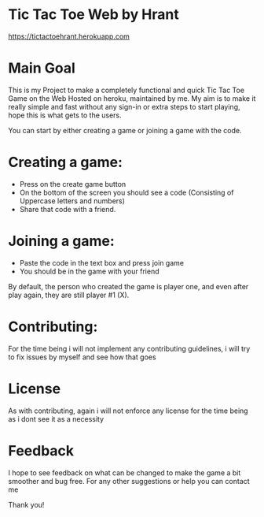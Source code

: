 # Tic Tac Toe Web by Hrant

https://tictactoehrant.herokuapp.com

# Main Goal
This is my Project to make a completely functional and quick Tic Tac Toe Game on the Web Hosted on heroku, maintained by me.
My aim is to make it really simple and fast without any sign-in or extra steps to start playing, hope this is what gets to the users.

You can start by either creating a game or joining a game with the code.
# Creating a game:
- Press on the create game button
- On the bottom of the screen you should see a code (Consisting of Uppercase letters and numbers)
- Share that code with a friend.

# Joining a game:
- Paste the code in the text box and press join game
- You should be in the game with your friend

By default, the person who created the game is player one, and even after play again, they are still player #1 (X).

# Contributing:
For the time being i will not implement any contributing guidelines, i will try to fix issues by myself and see how that goes

# License
As with contributing, again i will not enforce any license for the time being as i dont see it as a necessity

# Feedback
I hope to see feedback on what can be changed to make the game a bit smoother and bug free.
For any other suggestions or help you can contact me

Thank you!
